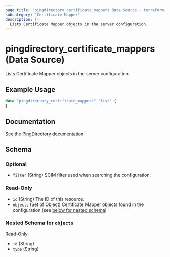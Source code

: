 ```yaml
---
page_title: "pingdirectory_certificate_mappers Data Source - terraform-provider-pingdirectory"
subcategory: "Certificate Mapper"
description: |-
  Lists Certificate Mapper objects in the server configuration.
---
```


# pingdirectory_certificate_mappers (Data Source)

Lists Certificate Mapper objects in the server configuration.

## Example Usage

```terraform
data "pingdirectory_certificate_mappers" "list" {
}
```

## Documentation
See the [PingDirectory documentation](https://docs.pingidentity.com/r/en-us/pingdirectory-93/pd_sec_certificate_mapping)

<!-- schema generated by tfplugindocs -->
## Schema

### Optional

- `filter` (String) SCIM filter used when searching the configuration.

### Read-Only

- `id` (String) The ID of this resource.
- `objects` (Set of Object) Certificate Mapper objects found in the configuration (see [below for nested schema](#nestedatt--objects))

<a id="nestedatt--objects"></a>
### Nested Schema for `objects`

Read-Only:

- `id` (String)
- `type` (String)

